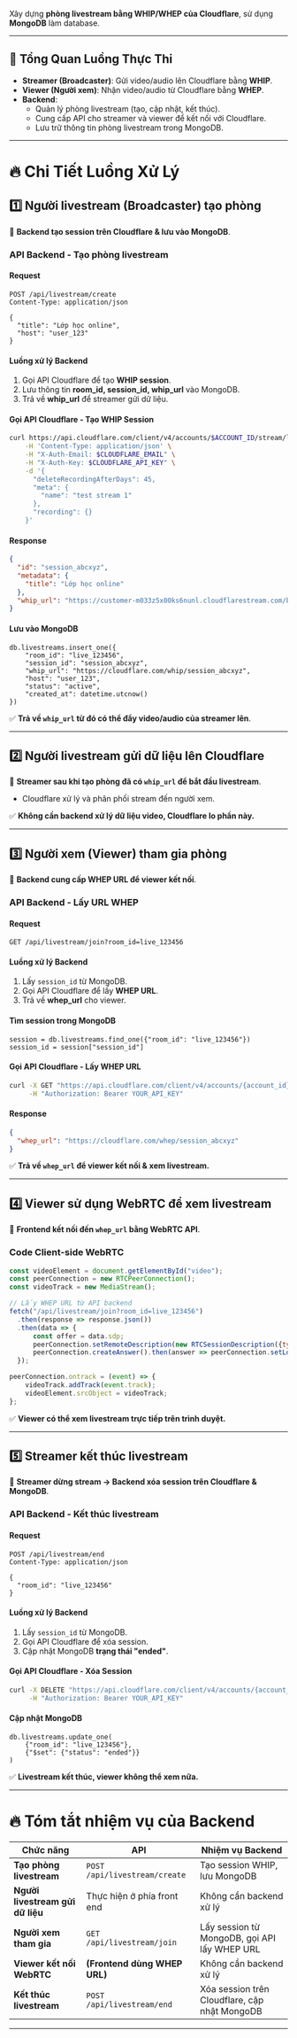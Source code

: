 Xây dựng **phòng livestream bằng WHIP/WHEP của Cloudflare**, sử dụng **MongoDB** làm database.

---

## 🚀 **Tổng Quan Luồng Thực Thi**
- **Streamer (Broadcaster)**: Gửi video/audio lên Cloudflare bằng **WHIP**.  
- **Viewer (Người xem)**: Nhận video/audio từ Cloudflare bằng **WHEP**.  
- **Backend**:  
  - Quản lý phòng livestream (tạo, cập nhật, kết thúc).  
  - Cung cấp API cho streamer và viewer để kết nối với Cloudflare.  
  - Lưu trữ thông tin phòng livestream trong MongoDB.  

---

# 🔥 **Chi Tiết Luồng Xử Lý**
## 1️⃣ **Người livestream (Broadcaster) tạo phòng**
📌 **Backend tạo session trên Cloudflare & lưu vào MongoDB**.  

### **API Backend - Tạo phòng livestream**
#### **Request**
```http
POST /api/livestream/create
Content-Type: application/json

{
  "title": "Lớp học online",
  "host": "user_123"
}
```
#### **Luồng xử lý Backend**
1. Gọi API Cloudflare để tạo **WHIP session**.  
2. Lưu thông tin **room_id, session_id, whip_url** vào MongoDB.  
3. Trả về **whip_url** để streamer gửi dữ liệu.  

#### **Gọi API Cloudflare - Tạo WHIP Session**
```bash
curl https://api.cloudflare.com/client/v4/accounts/$ACCOUNT_ID/stream/live_inputs \
    -H 'Content-Type: application/json' \
    -H "X-Auth-Email: $CLOUDFLARE_EMAIL" \
    -H "X-Auth-Key: $CLOUDFLARE_API_KEY" \
    -d '{
      "deleteRecordingAfterDays": 45,
      "meta": {
        "name": "test stream 1"
      },
      "recording": {}
    }'
```
#### **Response**
```json
{
  "id": "session_abcxyz",
  "metadata": {
    "title": "Lớp học online"
  },
  "whip_url": "https://customer-m033z5x00ks6nunl.cloudflarestream.com/b236bde30eb07b9d3ad/webRTC/publish"
}
```
#### **Lưu vào MongoDB**
```golang 
db.livestreams.insert_one({
    "room_id": "live_123456",
    "session_id": "session_abcxyz",
    "whip_url": "https://cloudflare.com/whip/session_abcxyz",
    "host": "user_123",
    "status": "active",
    "created_at": datetime.utcnow()
})
```
✅ **Trả về `whip_url` từ đó có thể đẩy video/audio của streamer lên**.  

---

## 2️⃣ **Người livestream gửi dữ liệu lên Cloudflare**
📌 **Streamer sau khi tạo phòng đã có `whip_url` để bắt đầu livestream**.  
- Cloudflare xử lý và phân phối stream đến người xem.  


✅ **Không cần backend xử lý dữ liệu video, Cloudflare lo phần này.**  

---

## 3️⃣ **Người xem (Viewer) tham gia phòng**
📌 **Backend cung cấp WHEP URL để viewer kết nối**.  

### **API Backend - Lấy URL WHEP**
#### **Request**
```http
GET /api/livestream/join?room_id=live_123456
```
#### **Luồng xử lý Backend**
1. Lấy `session_id` từ MongoDB.  
2. Gọi API Cloudflare để lấy **WHEP URL**.  
3. Trả về **whep_url** cho viewer.  

#### **Tìm session trong MongoDB**
```golang
session = db.livestreams.find_one({"room_id": "live_123456"})
session_id = session["session_id"]
```
#### **Gọi API Cloudflare - Lấy WHEP URL**
```bash
curl -X GET "https://api.cloudflare.com/client/v4/accounts/{account_id}/calls/sessions/session_abcxyz/whep" \
     -H "Authorization: Bearer YOUR_API_KEY"
```
#### **Response**
```json
{
  "whep_url": "https://cloudflare.com/whep/session_abcxyz"
}
```
✅ **Trả về `whep_url` để viewer kết nối & xem livestream.**  

---

## 4️⃣ **Viewer sử dụng WebRTC để xem livestream**
📌 **Frontend kết nối đến `whep_url` bằng WebRTC API**.  

### **Code Client-side WebRTC**
```javascript
const videoElement = document.getElementById("video");
const peerConnection = new RTCPeerConnection();
const videoTrack = new MediaStream();

// Lấy WHEP URL từ API backend
fetch("/api/livestream/join?room_id=live_123456")
  .then(response => response.json())
  .then(data => {
      const offer = data.sdp;
      peerConnection.setRemoteDescription(new RTCSessionDescription({type: "offer", sdp: offer}));
      peerConnection.createAnswer().then(answer => peerConnection.setLocalDescription(answer));
  });

peerConnection.ontrack = (event) => {
    videoTrack.addTrack(event.track);
    videoElement.srcObject = videoTrack;
};
```
✅ **Viewer có thể xem livestream trực tiếp trên trình duyệt.**  

---

## 5️⃣ **Streamer kết thúc livestream**
📌 **Streamer dừng stream → Backend xóa session trên Cloudflare & MongoDB**.  

### **API Backend - Kết thúc livestream**
#### **Request**
```http
POST /api/livestream/end
Content-Type: application/json

{
  "room_id": "live_123456"
}
```
#### **Luồng xử lý Backend**
1. Lấy `session_id` từ MongoDB.  
2. Gọi API Cloudflare để xóa session.  
3. Cập nhật MongoDB **trạng thái "ended"**.  

#### **Gọi API Cloudflare - Xóa Session**
```bash
curl -X DELETE "https://api.cloudflare.com/client/v4/accounts/{account_id}/calls/sessions/session_abcxyz" \
     -H "Authorization: Bearer YOUR_API_KEY"
```
#### **Cập nhật MongoDB**
```golang
db.livestreams.update_one(
    {"room_id": "live_123456"},
    {"$set": {"status": "ended"}}
)
```
✅ **Livestream kết thúc, viewer không thể xem nữa.**  

---

# 🔥 **Tóm tắt nhiệm vụ của Backend**
| **Chức năng** | **API** | **Nhiệm vụ Backend** |
|--------------|--------|-----------------|
| **Tạo phòng livestream** | `POST /api/livestream/create` | Tạo session WHIP, lưu MongoDB |
| **Người livestream gửi dữ liệu** | Thực hiện ở phía front end| Không cần backend xử lý |
| **Người xem tham gia** | `GET /api/livestream/join` | Lấy session từ MongoDB, gọi API lấy WHEP URL |
| **Viewer kết nối WebRTC** | **(Frontend dùng WHEP URL)** | Không cần backend xử lý |
| **Kết thúc livestream** | `POST /api/livestream/end` | Xóa session trên Cloudflare, cập nhật MongoDB |

---
